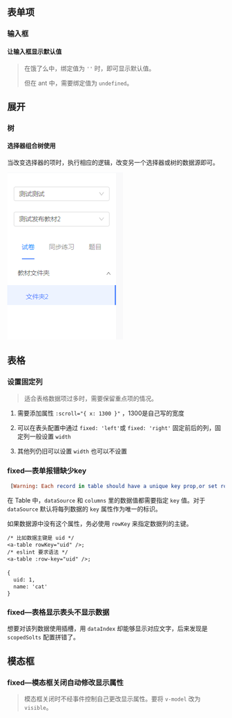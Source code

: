 ## 表单项

### 输入框

#### 让输入框显示默认值

> 在饿了么中，绑定值为 `''` 时，即可显示默认值。
>
> 但在 ant 中，需要绑定值为 `undefined`。



## 展开

### 树

#### 选择器组合树使用

当改变选择器的项时，执行相应的逻辑，改变另一个选择器或树的数据源即可。

![下拉组合树结构](./img/下拉组合树结构.png)

## 表格

### 设置固定列

> 适合表格数据项过多时，需要保留重点项的情况。

1. 需要添加属性 `:scroll="{ x: 1300 }"` ，1300是自己写的宽度
2. 可以在表头配置中通过 `fixed: 'left'`或 `fixed: 'right'` 固定前后的列，固定列一般设置 `width`

3. 其他列仍旧可以设置 `width` 也可以不设置



### fixed—表单报错缺少key

```elm
 [Warning: Each record in table should have a unique key prop,or set rowKey to an unique primary key.]
```

在 Table 中，`dataSource` 和 `columns` 里的数据值都需要指定 `key` 值。对于 `dataSource` 默认将每列数据的 `key` 属性作为唯一的标识。

如果数据源中没有这个属性，务必使用 `rowKey` 来指定数据列的主键。

```react
/* 比如数据主键是 uid */
<a-table rowKey="uid" />;
/* eslint 要求语法 */
<a-table :row-key="uid" />;

{
  uid: 1,
  name: 'cat'
}
```



### fixed—表格显示表头不显示数据

想要对该列数据使用插槽，用 `dataIndex` 却能够显示对应文字，后来发现是 `scopedSolts` 配置拼错了。



## 模态框

### fixed—模态框关闭自动修改显示属性

> 模态框关闭时不经事件控制自己更改显示属性。要将 `v-model` 改为 `visible`。



